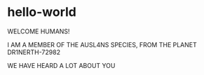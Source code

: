# hello-world

WELCOME HUMANS!

I AM A MEMBER OF THE AUSL4NS SPECIES, FROM THE PLANET DR1NERTH-72982

WE HAVE HEARD A LOT ABOUT YOU
